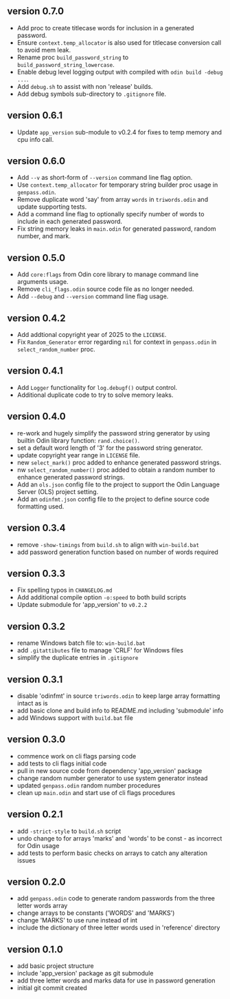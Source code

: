 ## version 0.7.0

- Add proc to create titlecase words for inclusion in a generated password.
- Ensure `context.temp_allocator` is also used for titlecase conversion call to avoid mem leak.
- Rename proc `build_password_string` to `build_password_string_lowercase`.
- Enable debug level logging output with compiled with `odin build -debug ...`.
- Add `debug.sh` to assist with non 'release' builds.
- Add debug symbols sub-directory to `.gitignore` file.

## version 0.6.1

- Update `app_version` sub-module to v0.2.4 for fixes to temp memory and cpu info call.

## version 0.6.0

- Add `--v` as short-form of `--version` command line flag option.
- Use `context.temp_allocator` for temporary string builder proc usage in `genpass.odin`.
- Remove duplicate word 'say' from array `words` in `triwords.odin` and update supporting tests.
- Add a command line flag to optionally specify number of words to include in each generated password.
- Fix string memory leaks in `main.odin` for generated password, random number, and mark.

## version 0.5.0

- Add `core:flags` from Odin core library to manage command line arguments usage.
- Remove `cli_flags.odin` source code file as no longer needed.
- Add `--debug` and `--version` command line flag usage.

## version 0.4.2

- Add addtional copyright year of 2025 to the `LICENSE`.
- Fix `Random_Generator` error regarding `nil` for context in `genpass.odin` in `select_random_number` proc.

## version 0.4.1

- Add `Logger` functionality for `log.debugf()` output control.
- Additional duplicate code to try to solve memory leaks.

## version 0.4.0

- re-work and hugely simplify the password string generator by using builtin
  Odin library function: `rand.choice()`.
- set a default word length of '3' for the password string generator.
- update copyright year range in `LICENSE` file.
- new `select_mark()` proc added to enhance generated password strings.
- nw `select_random_number()` proc added to obtain a random number to enhance
  generated password strings.
- Add an `ols.json` config file to the project to support the Odin Language
  Server (OLS) project setting.
- Add an `odinfmt.json` config file to the project to define source code
  formatting used.

## version 0.3.4

- remove `-show-timings` from `build.sh` to align with `win-build.bat`
- add password generation function based on number of words required

## version 0.3.3

- Fix spelling typos in `CHANGELOG.md`
- Add additional compile option `-o:speed` to both build scripts
- Update submodule for 'app_version' to `v0.2.2`

## version 0.3.2

- rename Windows batch file to: `win-build.bat`
- add `.gitattibutes` file to manage 'CRLF' for Windows files
- simplify the duplicate entries in `.gitignore`

## version 0.3.1

- disable 'odinfmt' in source `triwords.odin` to keep large array formatting
  intact as is
- add basic clone and build info to README.md including 'submodule' info
- add Windows support with `build.bat` file

## version 0.3.0

- commence work on cli flags parsing code
- add tests to cli flags initial code
- pull in new source code from dependency 'app_version' package
- change random number generator to use system generator instead
- updated `genpass.odin` random number procedures
- clean up `main.odin` and start use of cli flags procedures

## version 0.2.1

- add `-strict-style` to `build.sh` script
- undo change to for arrays 'marks' and 'words' to be const - as incorrect for
  Odin usage
- add tests to perform basic checks on arrays to catch any alteration issues

## version 0.2.0

- add `genpass.odin` code to generate random passwords from the three letter
  words array
- change arrays to be constants ('WORDS' and 'MARKS')
- change 'MARKS' to use rune instead of int
- include the dictionary of three letter words used in 'reference' directory

## version 0.1.0

- add basic project structure
- include 'app_version' package as git submodule
- add three letter words and marks data for use in password generation
- initial git commit created
